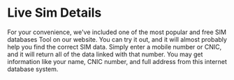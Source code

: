 # Live Sim Details 

For your convenience, we've included one of the most popular and free SIM databases Tool on our website. You can try it out, and it will almost probably help you find the correct SIM data. Simply enter a mobile number or CNIC, and it will return all of the data linked with that number. You may get information like your name, CNIC number, and full address from this internet database system.
